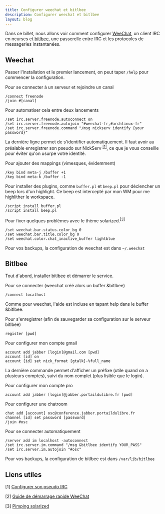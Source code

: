 ```yaml
---
title: Configurer weechat et bitlbee
description: Configurer weechat et bitlbee
layout: blog
---
```

Dans ce billet, nous allons voir comment configurer [WeeChat](http://www.weechat.org/), un client
IRC en ncurses et [bitlbee](http://www.bitlbee.org), une passerelle entre IRC et les protocoles
de messageries instantanées.

## Weechat

Passer l'installation et le premier lancement, on peut taper `/help` pour commencer la
configuration.

Pour se connecter à un serveur et rejoindre un canal

```
/connect freenode
/join #[canal]
```

Pour automatiser cela entre deux lancements

```
/set irc.server.freenode.autoconnect on
/set irc.server.freenode.autojoin "#weechat-fr,#archlinux-fr"
/set irc.server.freenode.command "/msg nickserv identify {your password}"
```

La dernière ligne permet de s'identifier automatiquement. Il faut avoir au préalable enregistrer son
pseudo sur NickServ <sup>[[1]](#cite1)</sup>, ce que je vous conseille pour éviter qu'on usurpe votre
identité.

Pour ajouter des mappings (vimesques, évidemment)

```
/key bind meta-j /buffer +1
/key bind meta-k /buffer -1
```

Pour installer des plugins, comme `buffer.pl` et `beep.pl` pour déclencher un beep lors d'un
highlight. Ce beep est intercepté par mon WM pour me highlither le workspace.

```
/script install buffer.pl
/script install beep.pl
```

Pour fixer quelques problèmes avec le thème solarized.<sup>[[3]](#cite3)</sup>

```
/set weechat.bar.status.color_bg 0
/set weechat.bar.title.color_bg 0
/set weechat.color.chat_inactive_buffer lightblue
```

Pour vos backups, la configuration de weechat est dans `~/.weechat`

## Bitlbee

Tout d'abord, installer bitlbee et démarrer le service.

Pour se connecter (weechat créé alors un buffer &bitlbee)

```
/connect localhost
```

Comme pour weechat, l'aide est incluse en tapant help dans le buffer &bitlbee.

Pour s'enregistrer (afin de sauvegarder sa configuration sur le serveur bitlbee)

```
register [pwd]
```

Pour configurer mon compte gmail

```
account add jabber [login]@gmail.com [pwd]
account [id] on
account [id] set nick_format [gtalk]-%full_name
```

La dernière commande permet d'afficher un préfixe (utile quand on a plusieurs comptes), suivi du nom
complet (plus lisible que le login).

Pour configurer mon compte pro

```
account add jabber [login]@jabber.portaildulibre.fr [pwd]
```

Pour configurer une chatroom

```
chat add [account] osc@conference.jabber.portaildulibre.fr
channel [id] set password [password]
/join #osc
```

Pour se connecter automatiquement

```
/server add im localhost -autoconnect
/set irc.server.im.command "/msg &bitlbee identify YOUR_PASS"
/set irc.server.im.autojoin "#osc"
```

Pour vos backups, la configuration de bitlbee est dans `/var/lib/bitlbee`

## Liens utiles

<p id="cite1">[1] <a href="https://freenode.net/kb/answer/registration">Configurer son pseudo IRC</a></p>
<p id="cite2">[2] <a href="http://www.weechat.org/files/doc/stable/weechat_quickstart.fr.html">Guide de démarrage rapide
WeeChat</a></p>
<p id="cite3">[3] <a href="https://gist.github.com/inhies/5145065/raw/7e6027766e719ab19161fd2788b5da924c29c28c/pimping.md">Pimping
solarized</a></p>
